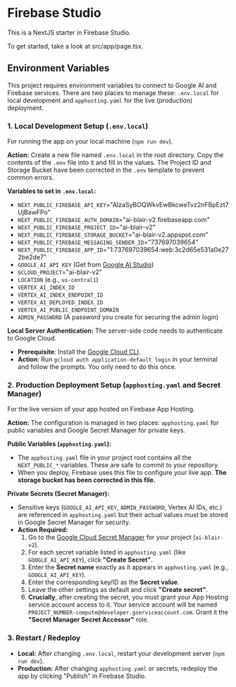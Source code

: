 # Firebase Studio

This is a NextJS starter in Firebase Studio.

To get started, take a look at src/app/page.tsx.

## Environment Variables

This project requires environment variables to connect to Google AI and Firebase services. There are two places to manage these: `.env.local` for local development and `apphosting.yaml` for the live (production) deployment.

### 1. Local Development Setup (`.env.local`)

For running the app on your local machine (`npm run dev`).

**Action:** Create a new file named `.env.local` in the root directory. Copy the contents of the `.env` file into it and fill in the values. The Project ID and Storage Bucket have been corrected in the `.env` template to prevent common errors.

**Variables to set in `.env.local`:**
*   `NEXT_PUBLIC_FIREBASE_API_KEY`="AIzaSyBOQWkvEwBkcweTvz2nFBpEzt7UjBawFPo"
*   `NEXT_PUBLIC_FIREBASE_AUTH_DOMAIN`="ai-blair-v2.firebaseapp.com"
*   `NEXT_PUBLIC_FIREBASE_PROJECT_ID`="ai-blair-v2"
*   `NEXT_PUBLIC_FIREBASE_STORAGE_BUCKET`="ai-blair-v2.appspot.com"
*   `NEXT_PUBLIC_FIREBASE_MESSAGING_SENDER_ID`="737697039654"
*   `NEXT_PUBLIC_FIREBASE_APP_ID`="1:737697039654:web:3c2d65e531a0e272be2de7"
*   `GOOGLE_AI_API_KEY` (Get from [Google AI Studio](https://aistudio.google.com/app/apikey))
*   `GCLOUD_PROJECT`="ai-blair-v2"
*   `LOCATION` (e.g., `us-central1`)
*   `VERTEX_AI_INDEX_ID`
*   `VERTEX_AI_INDEX_ENDPOINT_ID`
*   `VERTEX_AI_DEPLOYED_INDEX_ID`
*   `VERTEX_AI_PUBLIC_ENDPOINT_DOMAIN`
*   `ADMIN_PASSWORD` (A password you create for securing the admin login)

**Local Server Authentication:**
The server-side code needs to authenticate to Google Cloud.
*   **Prerequisite**: Install the [Google Cloud CLI](https://cloud.google.com/sdk/docs/install).
*   **Action**: Run `gcloud auth application-default login` in your terminal and follow the prompts. You only need to do this once.

### 2. Production Deployment Setup (`apphosting.yaml` and Secret Manager)

For the live version of your app hosted on Firebase App Hosting.

**Action:** The configuration is managed in two places: `apphosting.yaml` for public variables and Google Secret Manager for private keys.

**Public Variables (`apphosting.yaml`):**
*   The `apphosting.yaml` file in your project root contains all the `NEXT_PUBLIC_*` variables. These are safe to commit to your repository.
*   When you deploy, Firebase uses this file to configure your live app. **The storage bucket has been corrected in this file.**

**Private Secrets (Secret Manager):**
*   Sensitive keys (`GOOGLE_AI_API_KEY`, `ADMIN_PASSWORD`, Vertex AI IDs, etc.) are referenced in `apphosting.yaml` but their actual values must be stored in Google Secret Manager for security.
*   **Action Required:**
    1.  Go to the [Google Cloud Secret Manager](https://console.cloud.google.com/security/secret-manager) for your project (`ai-blair-v2`).
    2.  For each secret variable listed in `apphosting.yaml` (like `GOOGLE_AI_API_KEY`), click **"Create Secret"**.
    3.  Enter the **Secret name** exactly as it appears in `apphosting.yaml` (e.g., `GOOGLE_AI_API_KEY`).
    4.  Enter the corresponding key/ID as the **Secret value**.
    5.  Leave the other settings as default and click **"Create secret"**.
    6.  **Crucially**, after creating the secret, you must grant your App Hosting service account access to it. Your service account will be named `PROJECT_NUMBER-compute@developer.gserviceaccount.com`. Grant it the **"Secret Manager Secret Accessor"** role.

### 3. Restart / Redeploy

*   **Local:** After changing `.env.local`, restart your development server (`npm run dev`).
*   **Production:** After changing `apphosting.yaml` or secrets, redeploy the app by clicking "Publish" in Firebase Studio.
